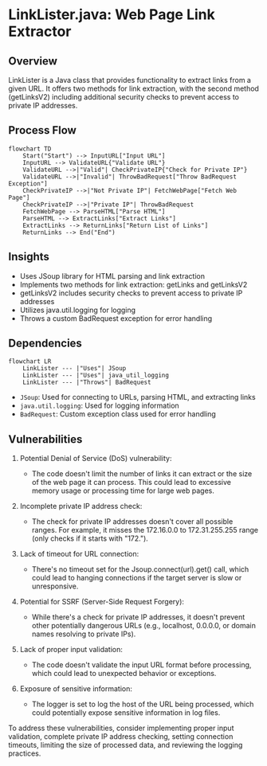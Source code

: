 # LinkLister.java: Web Page Link Extractor

## Overview

LinkLister is a Java class that provides functionality to extract links from a given URL. It offers two methods for link extraction, with the second method (getLinksV2) including additional security checks to prevent access to private IP addresses.

## Process Flow

```mermaid
flowchart TD
    Start("Start") --> InputURL["Input URL"]
    InputURL --> ValidateURL{"Validate URL"}
    ValidateURL -->|"Valid"| CheckPrivateIP{"Check for Private IP"}
    ValidateURL -->|"Invalid"| ThrowBadRequest["Throw BadRequest Exception"]
    CheckPrivateIP -->|"Not Private IP"| FetchWebPage["Fetch Web Page"]
    CheckPrivateIP -->|"Private IP"| ThrowBadRequest
    FetchWebPage --> ParseHTML["Parse HTML"]
    ParseHTML --> ExtractLinks["Extract Links"]
    ExtractLinks --> ReturnLinks["Return List of Links"]
    ReturnLinks --> End("End")
```

## Insights

- Uses JSoup library for HTML parsing and link extraction
- Implements two methods for link extraction: getLinks and getLinksV2
- getLinksV2 includes security checks to prevent access to private IP addresses
- Utilizes java.util.logging for logging
- Throws a custom BadRequest exception for error handling

## Dependencies

```mermaid
flowchart LR
    LinkLister --- |"Uses"| JSoup
    LinkLister --- |"Uses"| java_util_logging
    LinkLister --- |"Throws"| BadRequest
```

- `JSoup`: Used for connecting to URLs, parsing HTML, and extracting links
- `java.util.logging`: Used for logging information
- `BadRequest`: Custom exception class used for error handling

## Vulnerabilities

1. Potential Denial of Service (DoS) vulnerability:
   - The code doesn't limit the number of links it can extract or the size of the web page it can process. This could lead to excessive memory usage or processing time for large web pages.

2. Incomplete private IP address check:
   - The check for private IP addresses doesn't cover all possible ranges. For example, it misses the 172.16.0.0 to 172.31.255.255 range (only checks if it starts with "172.").

3. Lack of timeout for URL connection:
   - There's no timeout set for the Jsoup.connect(url).get() call, which could lead to hanging connections if the target server is slow or unresponsive.

4. Potential for SSRF (Server-Side Request Forgery):
   - While there's a check for private IP addresses, it doesn't prevent other potentially dangerous URLs (e.g., localhost, 0.0.0.0, or domain names resolving to private IPs).

5. Lack of proper input validation:
   - The code doesn't validate the input URL format before processing, which could lead to unexpected behavior or exceptions.

6. Exposure of sensitive information:
   - The logger is set to log the host of the URL being processed, which could potentially expose sensitive information in log files.

To address these vulnerabilities, consider implementing proper input validation, complete private IP address checking, setting connection timeouts, limiting the size of processed data, and reviewing the logging practices.

